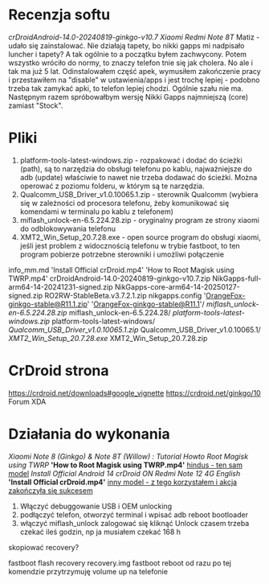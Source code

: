 # Recenzja softu
*crDroidAndroid-14.0-20240819-ginkgo-v10.7*
*Xiaomi Redmi Note 8T*
Matiz - udało się zainstalować. Nie działają tapety, bo nikki gapps mi nadpisało luncher i tapety? A tak ogólnie to a początku byłem zachwycony. Potem wszystko wróciło do normy, to znaczy telefon tnie się jak cholera. No ale i tak ma już 5 lat. Odinstalowałem część apek, wymusiłem zakończenie pracy i przestawiłem na "disable" w ustawienia/apps i jest trochę lepiej - podobno trzeba tak zamykać apki, to telefon lepiej chodzi. Ogólnie szału nie ma. Następnym razem spróbowałbym wersję Nikki Gapps najmniejszą (core) zamiast "Stock".

# Pliki
1. platform-tools-latest-windows.zip - rozpakować i dodać do ścieżki (path), są to narzędzia do obsługi telefonu po kablu, najważniejsze do adb
(update) właściwie to nawet nie trzeba dodawać do ścieżki. Można operować z poziomu folderu, w którym są te narzędzia.
2. Qualcomm_USB_Driver_v1.0.10065.1.zip - sterownik Qualcomm (wybiera się w zależności od procesora telefonu, żeby komunikować się komendami w terminalu po kablu z telefonem)
3. miflash_unlock-en-6.5.224.28.zip - oryginalny program ze strony xiaomi do odblokowywania telefonu
4. XMT2_Win_Setup_20.7.28.exe - open source program do obsługi xiaomi, jeśli jest problem z widocznością telefonu w trybie fastboot, to ten program pobierze potrzebne sterowniki i umożliwi połączenie

info_mm.md
'Install Official crDroid.mp4'
'How to Root Magisk using TWRP.mp4'
crDroidAndroid-14.0-20240819-ginkgo-v10.7.zip
NikGapps-full-arm64-14-20241231-signed.zip
NikGapps-core-arm64-14-20250127-signed.zip
RO2RW-StableBeta.v3.7.2.1.zip
nikgapps.config
'OrangeFox-ginkgo-stable@R11.1.zip'
'OrangeFox-ginkgo-stable@R11.1'/
*miflash_unlock-en-6.5.224.28.zip*
miflash_unlock-en-6.5.224.28/
*platform-tools-latest-windows.zip*
platform-tools-latest-windows/
*Qualcomm_USB_Driver_v1.0.10065.1.zip*
Qualcomm_USB_Driver_v1.0.10065.1/
*XMT2_Win_Setup_20.7.28.exe*
XMT2_Win_Setup_20.7.28.zip

# CrDroid strona
https://crdroid.net/downloads#google_vignette
https://crdroid.net/ginkgo/10
Forum XDA

# Działania do wykonania
*Xiaomi Note 8 (Ginkgo) & Note 8T (Willow) : Tutorial Howto Root Magisk using TWRP*
**'How to Root Magisk using TWRP.mp4'**
[hindus - ten sam model](https://www.youtube.com/watch?v=N_TbR2elBCE&t=101s)
*Install Official Android 14 crDroid ON Redmi Note 12 4G English*
**'Install Official crDroid.mp4'**
[inny model - z tego korzystałem i akcja zakończyła się sukcesem](https://www.youtube.com/watch?v=2t71pAggh1U&t=259s)
1. Włączyć debuggowanie USB i OEM unlocking
2. podłączyć telefon, otworzyć terminal i wpisać
adb reboot bootloader
3. włączyć miflash_unlock
zalogować się
kliknąć Unlock
czasem trzeba czekać ileś godzin, np ja musiałem czekać 168 h



skopiować recovery?

fastboot flash recovery recovery.img
fastboot reboot
od razu po tej komendzie przytrzymuję volume up na telefonie
